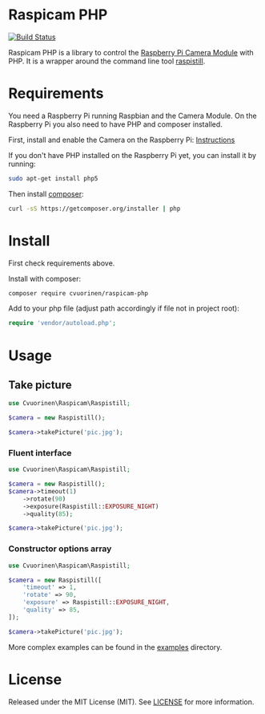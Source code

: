 # Raspicam PHP

[![Build Status](https://travis-ci.org/cvuorinen/raspicam-php.svg?branch=master)](https://travis-ci.org/cvuorinen/raspicam-php)

Raspicam PHP is a library to control the [Raspberry Pi Camera Module](https://www.raspberrypi.org/documentation/raspbian/applications/camera.md) with PHP. It is a wrapper around the command line tool [raspistill](https://www.raspberrypi.org/documentation/usage/camera/raspicam/raspistill.md).

# Requirements

You need a Raspberry Pi running Raspbian and the Camera Module.
On the Raspberry Pi you also need to have PHP and composer installed.

First, install and enable the Camera on the Raspberry Pi: [Instructions](https://www.raspberrypi.org/documentation/configuration/camera.md)

If you don't have PHP installed on the Raspberry Pi yet, you can install it by running:

```bash
sudo apt-get install php5
```

Then install [composer](https://getcomposer.org/doc/00-intro.md#installation-linux-unix-osx):

```bash
curl -sS https://getcomposer.org/installer | php
```

# Install

First check requirements above.

Install with composer:

```bash
composer require cvuorinen/raspicam-php
```

Add to your php file (adjust path accordingly if file not in project root):

```php
require 'vendor/autoload.php';
```

# Usage

## Take picture

```php
use Cvuorinen\Raspicam\Raspistill;

$camera = new Raspistill();

$camera->takePicture('pic.jpg');
```

### Fluent interface

```php
use Cvuorinen\Raspicam\Raspistill;

$camera = new Raspistill();
$camera->timeout(1)
    ->rotate(90)
    ->exposure(Raspistill::EXPOSURE_NIGHT)
    ->quality(85);

$camera->takePicture('pic.jpg');
```

### Constructor options array

```php
use Cvuorinen\Raspicam\Raspistill;

$camera = new Raspistill([
    'timeout' => 1,
    'rotate' => 90,
    'exposure' => Raspistill::EXPOSURE_NIGHT,
    'quality' => 85,
]);

$camera->takePicture('pic.jpg');
```

More complex examples can be found in the [examples](examples) directory.

# License

Released under the MIT License (MIT).
See [LICENSE](LICENSE) for more information.

